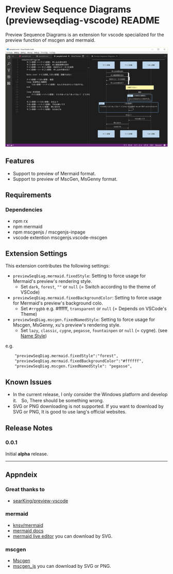 # Preview Sequence Diagrams (previewseqdiag-vscode) README

Preview Sequence Diagrams is an extension for vscode specialized for the preview function of mscgen and mermaid.

![eye-catch](images/eye-catch.png)

## Features

* Support to preview of Mermaid format.
* Support to preview of MscGen, MsGenny format.

## Requirements

### Dependencies

* npm rx
* npm mermaid
* npm mscgenjs / mscgenjs-inpage
* vscode extention mscgenjs.vscode-mscgen

## Extension Settings

This extension contributes the following settings:

* `previewSeqDiag.mermaid.fixedStyle`: Setting to force usage for Mermaid's preview's rendering style. 
  * Set `dark`, `forest`, `""` or `null` (= Switch according to the theme of VSCode)
* `previewSeqDiag.mermaid.fixedBackgroundColor`: Setting to force usage for Mermaid's preview's  background colo. 
  * Set `#rrggbb` e.g. #ffffff, `transparent` or `null` (= Depends on VSCode's Theme)
* `previewSeqDiag.mscgen.fixedNamedStyle`: Setting to force usage for Mscgen, MsGenny, xu's preview's rendering style.
  * Set `lazy`, `classic`, `cygne`, `pegasse`, `fountainpen` or `null` (= cygne). (see [Name Style](https://mscgen.js.org/embed.html#named-styles))

e.g.
```
    "previewSeqDiag.mermaid.fixedStyle":"forest",
    "previewSeqDiag.mermaid.fixedBackgroundColor":"#ffffff",
    "previewSeqDiag.mscgen.fixedNamedStyle": "pegasse",
```

## Known Issues

* In the current release, I only consider the Windows platform and develop it.　So, There should be something wrong.
* SVG or PNG downloading is not supported. If you want to download by SVG or PNG, It is good to use lang's official websites.

## Release Notes

### 0.0.1

Initial **alpha** release.


----

## Appndeix

### Great thanks to

* [searKing/preview-vscode](https://github.com/searKing/preview-vscode)

### mermaid
* [knsv/mermaid](https://github.com/knsv/mermaid)
* [mermaid docs](https://knsv.github.io/mermaid/)
* [mermaid live editor](https://knsv.github.io/mermaid/live_editor/) you can download by SVG.

### mscgen
* [Mscgen](http://www.mcternan.me.uk/mscgen/)
* [mscgen_js](https://mscgen.js.org/) you can download by SVG or PNG.



